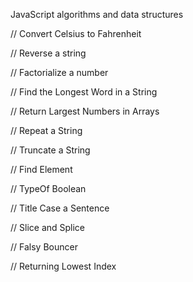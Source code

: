 JavaScript algorithms and data structures

// Convert Celsius to Fahrenheit

// Reverse a string

// Factorialize a number

// Find the Longest Word in a String

// Return Largest Numbers in Arrays

// Repeat a String

// Truncate a String

// Find Element

// TypeOf Boolean

// Title Case a Sentence

// Slice and Splice

// Falsy Bouncer

// Returning Lowest Index